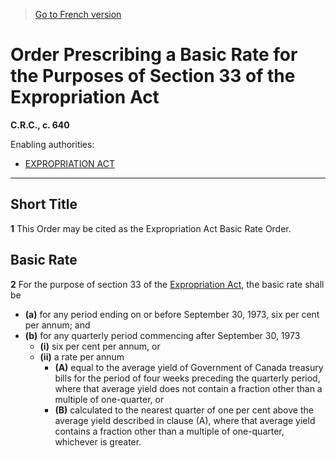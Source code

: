 > [Go to French version](/fr/Règlements/Codification%20des%20règlements%20du%20Canada/601-700/C.R.C.,%20ch.%20640.md)

# Order Prescribing a Basic Rate for the Purposes of Section 33 of the Expropriation Act

**C.R.C., c. 640**

Enabling authorities: 
- [EXPROPRIATION ACT](/en/Acts/Revised%20Statutes%20of%20Canada/E/E-21.md)

----------



## Short Title


**1** This Order may be cited as the Expropriation Act Basic Rate Order.




## Basic Rate


**2** For the purpose of section 33 of the [Expropriation Act](/en/Acts/Revised%20Statutes%20of%20Canada/E/E-21.md), the basic rate shall be
- **(a)** for any period ending on or before September 30, 1973, six per cent per annum; and
- **(b)** for any quarterly period commencing after September 30, 1973
	- **(i)** six per cent per annum, or
	- **(ii)** a rate per annum
		- **(A)** equal to the average yield of Government of Canada treasury bills for the period of four weeks preceding the quarterly period, where that average yield does not contain a fraction other than a multiple of one-quarter, or
		- **(B)** calculated to the nearest quarter of one per cent above the average yield described in clause (A), where that average yield contains a fraction other than a multiple of one-quarter,
whichever is greater.


